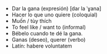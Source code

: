 - Dar la gana (expresión) [daɾ la ˈɣana]
- Hacer lo que uno quiere (coloquial)
- Muốn / tùy thích
- To feel like / want to (informal)
- Bébelo cuando te dé la gana.
- Ganas (deseo), querer (verbo)
- Latín: habere voluntatem
